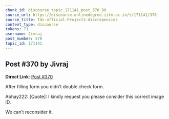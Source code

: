 ```yaml
---
chunk_id: discourse_topic_171141_post_370_00
source_url: https://discourse.onlinedegree.iitm.ac.in/t/171141/370
source_title: Tds-official-Project1-discrepencies
content_type: discourse
tokens: 71
username: Jivraj
post_number: 370
topic_id: 171141
---
```


## Post #370 by Jivraj

**Direct Link**: [Post #370](https://discourse.onlinedegree.iitm.ac.in/t/171141/370)

After filling form you didn’t double check form.

Abhay222:
[Quote]: 
I kindly request you please consider this correct image ID.

We can’t reconsider it.
